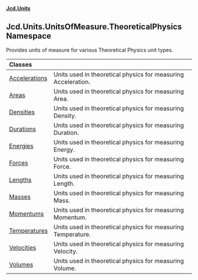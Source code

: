#### [Jcd.Units](index.md 'index')

## Jcd.Units.UnitsOfMeasure.TheoreticalPhysics Namespace

Provides units of measure for various Theoretical Physics unit types.

| Classes                                                                                       |                                                               |
|:----------------------------------------------------------------------------------------------|:--------------------------------------------------------------|
| [Accelerations](Accelerations.md 'Jcd.Units.UnitsOfMeasure.TheoreticalPhysics.Accelerations') | Units used in theoretical physics for measuring Acceleration. |
| [Areas](Areas.md 'Jcd.Units.UnitsOfMeasure.TheoreticalPhysics.Areas')                         | Units used in theoretical physics for measuring Area.         |
| [Densities](Densities.md 'Jcd.Units.UnitsOfMeasure.TheoreticalPhysics.Densities')             | Units used in theoretical physics for measuring Density.      |
| [Durations](Durations.md 'Jcd.Units.UnitsOfMeasure.TheoreticalPhysics.Durations')             | Units used in theoretical physics for measuring Duration.     |
| [Energies](Energies.md 'Jcd.Units.UnitsOfMeasure.TheoreticalPhysics.Energies')                | Units used in theoretical physics for measuring Energy.       |
| [Forces](Forces.md 'Jcd.Units.UnitsOfMeasure.TheoreticalPhysics.Forces')                      | Units used in theoretical physics for measuring Force.        |
| [Lengths](Lengths.md 'Jcd.Units.UnitsOfMeasure.TheoreticalPhysics.Lengths')                   | Units used in theoretical physics for measuring Length.       |
| [Masses](Masses.md 'Jcd.Units.UnitsOfMeasure.TheoreticalPhysics.Masses')                      | Units used in theoretical physics for measuring Mass.         |
| [Momentums](Momentums.md 'Jcd.Units.UnitsOfMeasure.TheoreticalPhysics.Momentums')             | Units used in theoretical physics for measuring Momentum.     |
| [Temperatures](Temperatures.md 'Jcd.Units.UnitsOfMeasure.TheoreticalPhysics.Temperatures')    | Units used in theoretical physics for measuring Temperature.  |
| [Velocities](Velocities.md 'Jcd.Units.UnitsOfMeasure.TheoreticalPhysics.Velocities')          | Units used in theoretical physics for measuring Velocity.     |
| [Volumes](Volumes.md 'Jcd.Units.UnitsOfMeasure.TheoreticalPhysics.Volumes')                   | Units used in theoretical physics for measuring Volume.       |
